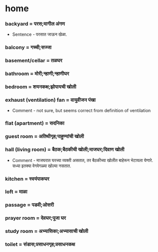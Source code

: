 # home

### backyard = परस;मागील अंगण

- Sentence - परसात जाऊन खेळा.

### balcony = गच्ची;सज्जा

### basement/cellar = तळघर

### bathroom = मोरी;न्हाणी;न्हाणीघर

### bedroom = शयनकक्ष;झोपायची खोली

### exhaust (ventilation) fan = वायुवीजन पंखा

- Comment - not sure, but seems correct from definition of ventilation

### flat (apartment) = सदनिका

### guest room = अतिथीगृह;पाहुण्यांची खोली

### hall (living room) = बैठक;बैठकीची खोली;माजघर;दिवाण खोली

- Comment - माजघरात घरच्या व्यक्ती असतात, तर बैठकीच्या खोलीत बाहेरून भेटायला येणारे. सध्या इतक्या वेगवेगळ्या खोल्या नसतात.

### kitchen = स्वयंपाकघर

### loft = माळा

### passage = पडवी;ओसरी

### prayer room = देवघर;पूजा घर

### study room = अभ्यासिका;अभ्यासाची खोली

### toilet = संडास;प्रसाधनगृह;प्रसाधनकक्ष

